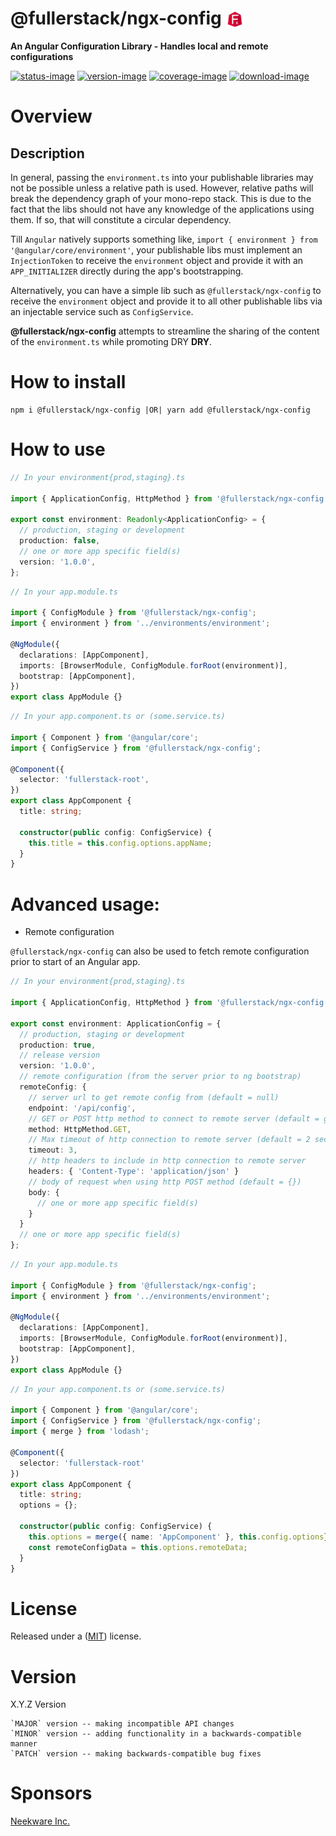 # @fullerstack/ngx-config <img style="margin-bottom: -6px" width="30" src="../../apps/fullerstack/src/assets/images/fullerstack-x250.png">

**An Angular Configuration Library - Handles local and remote configurations**

[![status-image]][status-link]
[![version-image]][version-link]
[![coverage-image]][coverage-link]
[![download-image]][download-link]

# Overview

## Description

In general, passing the `environment.ts` into your publishable libraries may not be possible unless a relative path is used. However, relative paths will break the dependency graph of your mono-repo stack. This is due to the fact that the libs should not have any knowledge of the applications using them. If so, that will constitute a circular dependency.

Till `Angular` natively supports something like, `import { environment } from '@angular/core/environment'`, your publishable libs must implement an `InjectionToken` to receive the `environment` object and provide it with an `APP_INITIALIZER` directly during the app's bootstrapping.

Alternatively, you can have a simple lib such as `@fullerstack/ngx-config` to receive the `environment` object and provide it to all other publishable libs via an injectable service such as `ConfigService`.

**@fullerstack/ngx-config** attempts to streamline the sharing of the content of the `environment.ts` while promoting DRY **DRY**.

# How to install

    npm i @fullerstack/ngx-config |OR| yarn add @fullerstack/ngx-config

# How to use

```typescript
// In your environment{prod,staging}.ts

import { ApplicationConfig, HttpMethod } from '@fullerstack/ngx-config';

export const environment: Readonly<ApplicationConfig> = {
  // production, staging or development
  production: false,
  // one or more app specific field(s)
  version: '1.0.0',
};
```

```typescript
// In your app.module.ts

import { ConfigModule } from '@fullerstack/ngx-config';
import { environment } from '../environments/environment';

@NgModule({
  declarations: [AppComponent],
  imports: [BrowserModule, ConfigModule.forRoot(environment)],
  bootstrap: [AppComponent],
})
export class AppModule {}
```

```typescript
// In your app.component.ts or (some.service.ts)

import { Component } from '@angular/core';
import { ConfigService } from '@fullerstack/ngx-config';

@Component({
  selector: 'fullerstack-root',
})
export class AppComponent {
  title: string;

  constructor(public config: ConfigService) {
    this.title = this.config.options.appName;
  }
}
```

# Advanced usage:

- Remote configuration

`@fullerstack/ngx-config` can also be used to fetch remote configuration prior to start of an Angular app.

```typescript
// In your environment{prod,staging}.ts

import { ApplicationConfig, HttpMethod } from '@fullerstack/ngx-config';

export const environment: ApplicationConfig = {
  // production, staging or development
  production: true,
  // release version
  version: '1.0.0',
  // remote configuration (from the server prior to ng bootstrap)
  remoteConfig: {
    // server url to get remote config from (default = null)
    endpoint: '/api/config',
    // GET or POST http method to connect to remote server (default = get)
    method: HttpMethod.GET,
    // Max timeout of http connection to remote server (default = 2 seconds)
    timeout: 3,
    // http headers to include in http connection to remote server
    headers: { 'Content-Type': 'application/json' }
    // body of request when using http POST method (default = {})
    body: {
      // one or more app specific field(s)
    }
  }
  // one or more app specific field(s)
};
```

```typescript
// In your app.module.ts

import { ConfigModule } from '@fullerstack/ngx-config';
import { environment } from '../environments/environment';

@NgModule({
  declarations: [AppComponent],
  imports: [BrowserModule, ConfigModule.forRoot(environment)],
  bootstrap: [AppComponent],
})
export class AppModule {}
```

```typescript
// In your app.component.ts or (some.service.ts)

import { Component } from '@angular/core';
import { ConfigService } from '@fullerstack/ngx-config';
import { merge } from 'lodash';

@Component({
  selector: 'fullerstack-root'
})
export class AppComponent {
  title: string;
  options = {};

  constructor(public config: ConfigService) {
    this.options = merge({ name: 'AppComponent' }, this.config.options};
    const remoteConfigData = this.options.remoteData;
  }
}
```

# License

Released under a ([MIT](https://github.com/un33k/ngx-config/blob/master/LICENSE)) license.

# Version

X.Y.Z Version

    `MAJOR` version -- making incompatible API changes
    `MINOR` version -- adding functionality in a backwards-compatible manner
    `PATCH` version -- making backwards-compatible bug fixes

[status-image]: https://github.com/neekware/fullerstack/actions/workflows/ci.yml/badge.svg
[status-link]: https://github.com/neekware/fullerstack/actions/workflows/ci.yml
[version-image]: https://img.shields.io/npm/v/@fullerstack/ngx-config.svg
[version-link]: https://www.npmjs.com/package/@fullerstack/ngx-config
[coverage-image]: https://coveralls.io/repos/neekware/fullerstack/badge.svg
[coverage-link]: https://coveralls.io/r/neekware/fullerstack
[download-image]: https://img.shields.io/npm/dm/@fullerstack/ngx-config.svg
[download-link]: https://www.npmjs.com/package/@fullerstack/ngx-config

# Sponsors

[Neekware Inc.](https://github.com/neekware)
